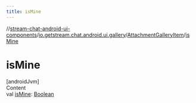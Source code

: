 ```yaml
---
title: isMine
---
```

//[stream-chat-android-ui-components](../../../index.md)/[io.getstream.chat.android.ui.gallery](../index.md)/[AttachmentGalleryItem](index.md)/[isMine](isMine.md)



# isMine  
[androidJvm]  
Content  
val [isMine](isMine.md): [Boolean](https://kotlinlang.org/api/latest/jvm/stdlib/kotlin/-boolean/index.html)  



